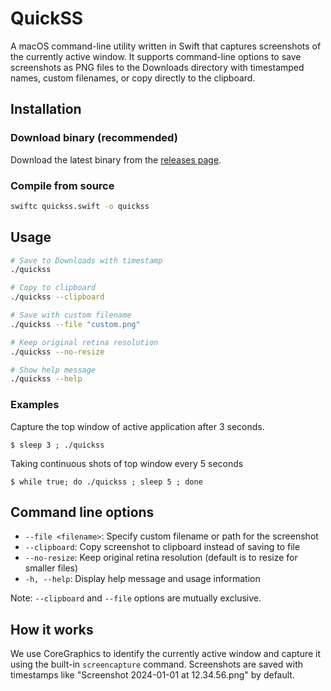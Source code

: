 # QuickSS

A macOS command-line utility written in Swift that captures screenshots of the
currently active window. It supports command-line options to save screenshots as
PNG files to the Downloads directory with timestamped names, custom filenames,
or copy directly to the clipboard.

## Installation

### Download binary (recommended)

Download the latest binary from the [releases page](https://github.com/akrabat/quickss/releases).

### Compile from source

```bash
swiftc quickss.swift -o quickss
```

## Usage

```bash
# Save to Downloads with timestamp
./quickss

# Copy to clipboard
./quickss --clipboard

# Save with custom filename
./quickss --file "custom.png"

# Keep original retina resolution
./quickss --no-resize

# Show help message
./quickss --help
```

### Examples

Capture the top window of active application after 3 seconds.

    $ sleep 3 ; ./quickss

Taking continuous shots of top window every 5 seconds

    $ while true; do ./quickss ; sleep 5 ; done


## Command line options

- `--file <filename>`: Specify custom filename or path for the screenshot
- `--clipboard`: Copy screenshot to clipboard instead of saving to file
- `--no-resize`: Keep original retina resolution (default is to resize for smaller files)
- `-h, --help`: Display help message and usage information

Note: `--clipboard` and `--file` options are mutually exclusive.


## How it works

We use CoreGraphics to identify the currently active window and capture it using
the built-in `screencapture` command. Screenshots are saved with timestamps like
"Screenshot 2024-01-01 at 12.34.56.png" by default.
